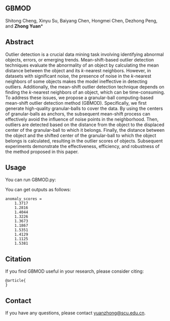 ## GBMOD
Shitong Cheng, Xinyu Su, Baiyang Chen, Hongmei Chen, Dezhong Peng, and **Zhong Yuan***

## Abstract
Outlier detection is a crucial data mining task involving identifying abnormal objects, errors, or emerging trends. Mean-shift-based outlier detection techniques evaluate the abnormality of an object by calculating the mean distance between the object and its $k$-nearest neighbors. However, in datasets with significant noise, the presence of noise in the $k$-nearest neighbors of some objects makes the model ineffective in detecting outliers. Additionally, the mean-shift outlier detection technique depends on finding the $k$-nearest neighbors of an object, which can be time-consuming. To address these issues, we propose a granular-ball computing-based mean-shift outlier detection method (GBMOD). Specifically, we first generate high-quality granular-balls to cover the data. By using the centers of granular-balls as anchors, the subsequent mean-shift process can effectively avoid the influence of noise points in the neighborhood. Then, outliers are detected based on the distance from the object to the displaced center of the granular-ball to which it belongs. Finally, the distance between the object and the shifted center of the granular-ball to which the object belongs is calculated, resulting in the outlier scores of objects. Subsequent experiments demonstrate the effectiveness, efficiency, and robustness of the method proposed in this paper.

## Usage
You can run GBMOD.py:

You can get outputs as follows:
```
anomaly_scores =
    1.3717
    1.2816
    1.4044
    1.3226
    1.3673
    1.1867
    1.5351
    1.4129
    1.1125
    1.5381
```

## Citation
If you find GBMOD useful in your research, please consider citing:
```
@article{
}
```
## Contact
If you have any questions, please contact yuanzhong@scu.edu.cn.
